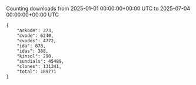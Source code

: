 
Counting downloads from 2025-01-01 00:00:00+00:00 UTC to 2025-07-04 00:00:00+00:00 UTC

```
{
    "arkode": 373,
    "cvode": 6240,
    "cvodes": 4772,
    "ida": 878,
    "idas": 388,
    "kinsol": 290,
    "sundials": 45489,
    "clones": 131341,
    "total": 189771
}
```
